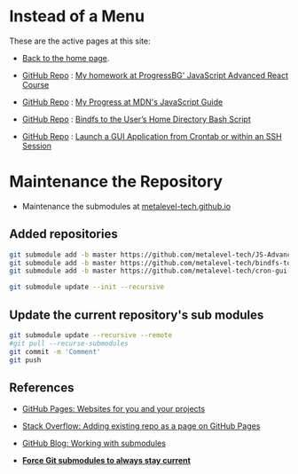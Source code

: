 # Instead of a Menu

These are the active pages at this site:

* [Back to the home page](/).

* [GitHub Repo](https://github.com/metalevel-tech/JS-Advanced-React-ProgressBG-Homework) : [My homework at ProgressBG' JavaScript Advanced React Course](/js_homework/)
 
* [GitHub Repo](https://github.com/metalevel-tech/JS-Advanced-React-ProgressBG-Homework/tree/master/MDN.Exercises) : [My Progress at MDN's JavaScript Guide](/js_homework/MDN.Exercises/)
 
* [GitHub Repo](https://github.com/metalevel-tech/bindfs-to-home-bash) : [Bindfs to the User’s Home Directory Bash Script](/bindfs-to-home-bash/)
 
* [GitHub Repo](https://github.com/metalevel-tech/cron-gui-launcher) : [Launch a GUI Application from Crontab or within an SSH Session](/cron-gui-launcher/)


# Maintenance the Repository

* Maintenance the submodules at [metalevel-tech.github.io](https://github.com/metalevel-tech/metalevel-tech.github.io)

## Added repositories

```bash
git submodule add -b master https://github.com/metalevel-tech/JS-Advanced-React-ProgressBG-Homework js_homework
git submodule add -b master https://github.com/metalevel-tech/bindfs-to-home-bash.git
git submodule add -b master https://github.com/metalevel-tech/cron-gui-launcher.git
```

```bash
git submodule update --init --recursive
```


## Update the current repository's sub modules

```bash
git submodule update --recursive --remote
#git pull --recurse-submodules
git commit -m 'Comment'
git push
```

## References

* [GitHub Pages: Websites for you and your projects](https://pages.github.com/)

* [Stack Overflow: Adding existing repo as a page on GitHub Pages](https://stackoverflow.com/a/52437739/6543935)

* [GitHub Blog: Working with submodules](https://github.blog/2016-02-01-working-with-submodules/)

* [**Force Git submodules to always stay current**](https://stackoverflow.com/a/31851819/6543935)


